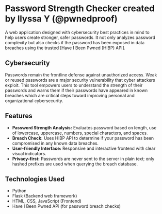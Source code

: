 # Password Strength Checker created by Ilyssa Y (@pwnedproof)
A web application designed with cybersecurity best practices in mind to help users create stronger, safer passwords. 
It not only analyzes password complexity but also checks if the password has been exposed in data breaches using the trusted [Have I Been Pwned (HIBP) API].

## Cybersecurity 
Passwords remain the frontline defense against unauthorized access. Weak or reused passwords are a major security vulnerability that cyber attackers exploit.
This tool empowers users to understand the strength of their passwords and warns them if their passwords have appeared in known breaches which are critical steps toward improving personal and organizational cybersecurity.

## Features

- **Password Strength Analysis:** Evaluates password based on length, use of lowercase, uppercase, numbers, special characters, and spaces.
- **Breach Check:** Uses HIBP API to determine if your password has been compromised in any known data breaches.
- **User-friendly Interface:** Responsive and interactive frontend with clear visual indicators.
- **Privacy-first:** Passwords are never sent to the server in plain text; only hashed prefixes are used when querying the breach database.

## Technologies Used

- Python
- Flask (Backend web framework)
- HTML, CSS, JavaScript (Frontend)
- Have I Been Pwned API (for password breach checks)
